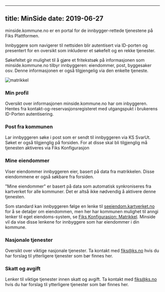 
---
title: MinSide
date: 2019-06-27
---

minside.kommune.no er en portal for de innbygger-rettede tjenestene på Fiks Plattformen. 

Innbyggere som navigerer til nettsiden blir autentisert via ID-porten og presentert for en oversikt som inkluderer et søkefelt og en rekke tjenester. 

Søkefeltet gir mulighet til å gjøre et fritekstsøk på informasjonen som minside.kommune.no tilbyr innbyggeren: eiendommer, post, byggesaker osv. Denne informasjonen er også tilgjengelig via den enkelte tjeneste.

![matrikkel](/images/minside-forside.png "Matrikkel")

### Min profil
Oversikt over informasjonen minside.kommune.no har om inbyggeren. Hentes fra kontakt-og-reservasjonsregisteret med utgangspukt i brukerens ID-Porten autentisering.

### Post fra kommunen
Lar innbyggeren søke i post som er sendt til innbyggeren via KS SvarUt. Søket er også tilgjenglig på forsiden. For at disse skal bli tilgjenglig må tjenesten aktiveres via Fiks Konfigurasjon

### Mine eiendommer
Viser eiendommer innbyggeren eier, basert på data fra matrikkelen. Disse eiendommene er også søkbare fra forsiden.

"Mine eiendommer" er basert på data som automatisk synkroniseres fra kartverket for alle kommuner. Det er altså ikke nødvendig å aktivere denne tjenesten.

Som standard kan innbyggeren følge en lenke til [seeiendom.kartverket.no](https://seeiendom.kartverket.no) for å se detaljer om eiendommen, men her har kommunen mulighet til anngi lenker til eget eiendoms-system, se [Fiks Konfigurasjon: Matrikkel](https://forvaltning.fiks.test.ks.no/fiks-konfigurasjon/tjenester/matrikkel). Minside vil da vise disse lenkene for innbyggere som har eiendommer i din kommune.

### Nasjonale tjenester
Oversikt over viktige nasjonale tjenester. Ta kontakt med fiks@ks.no hvis du har forslag til ytterligere tjenester som bør finnes her.

### Skatt og avgift
Lenker til viktige tjenester innen skatt og avgift. Ta kontakt med fiks@ks.no hvis du har forslag til ytterligere tjenester som bør finnes her.

